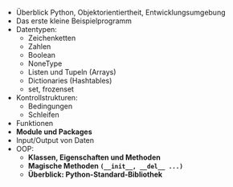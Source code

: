 * Überblick Python, Objektorientiertheit, Entwicklungsumgebung
* Das erste kleine Beispielprogramm
* Datentypen:
  * Zeichenketten
   * Zahlen
  * Boolean
  * NoneType
  * Listen und Tupeln (Arrays)
  * Dictionaries (Hashtables)
  * set, frozenset
* Kontrollstrukturen:
  * Bedingungen
  * Schleifen
* Funktionen
* **Module und Packages**
* Input/Output von Daten
* OOP:
  * **Klassen, Eigenschaften und Methoden**
  * **Magische Methoden ```(__init__, __del__ ...)```**
  * **Überblick: Python-Standard-Bibliothek**